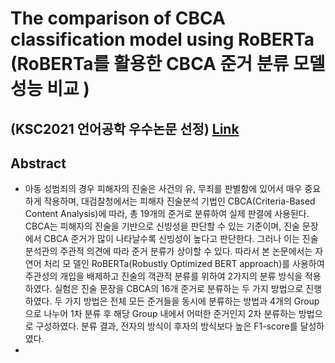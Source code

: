 # The comparison of CBCA classification model using RoBERTa (RoBERTa를 활용한 CBCA 준거 분류 모델 성능 비교 )
## (KSC2021 언어공학 우수논문 선정) [Link](https://www.kiise.or.kr/academy/board/academyNewsView.fa?MENU_ID=080100&sch_add_bd=%ED%95%99%ED%9A%8C%EC%86%8C%EC%8B%9D&NUM=2242)
 
## Abstract
- 아동 성범죄의 경우 피해자의 진술은 사건의 유, 무죄를 판별함에 있어서 매우 중요하게 작용하며, 대검찰청에서는 피해자 진술분석 기법인 CBCA(Criteria-Based Content Analysis)에 따라, 총 19개의 준거로 분류하여 실제 판결에 사용된다. CBCA는 피해자의 진술을 기반으로 신빙성을 판단할 수 있는 기준이며, 진술 문장에서 CBCA 준거가 많이 나타날수록 신빙성이 높다고 판단한다. 그러나 이는 진술분석관의 주관적 의견에 따라 준거 분류가 상이할 수 있다. 따라서 본 논문에서는 자연어 처리 모 델인 RoBERTa(Robustly Optimized BERT approach)를 사용하여 주관성의 개입을 배제하고 진술의 객관적 분류를 위하여 2가지의 분류 방식을 적용하였다. 실험은 진술 문장을 CBCA의 16개 준거로 분류하는 두 가지 방법으로 진행하였다. 두 가지 방법은 전체 모든 준거들을 동시에 분류하는 방법과 4개의 Group으로 나누어 1차 분류 후 해당 Group 내에서 어떠한 준거인지 2차 분류하는 방법으로 구성하였다. 분류 결과, 전자의 방식이 후자의 방식보다 높은 F1-score를 달성하였다.
- 
